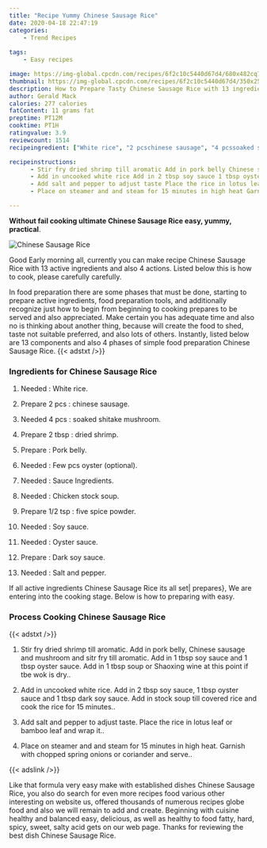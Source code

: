 ```yaml
---
title: "Recipe Yummy Chinese Sausage Rice"
date: 2020-04-18 22:47:19
categories:
    - Trend Recipes
    
tags:
    - Easy recipes

image: https://img-global.cpcdn.com/recipes/6f2c10c5440d67d4/680x482cq70/chinese-sausage-rice-recipe-main-photo.jpg
thumbnail: https://img-global.cpcdn.com/recipes/6f2c10c5440d67d4/350x250cq70/chinese-sausage-rice-recipe-main-photo.jpg
description: How to Prepare Tasty Chinese Sausage Rice with 13 ingredients and 4 stages of easy cooking.
author: Gerald Mack
calories: 277 calories
fatContent: 11 grams fat
preptime: PT12M
cooktime: PT1H
ratingvalue: 3.9
reviewcount: 1514
recipeingredient: ["White rice", "2 pcschinese sausage", "4 pcssoaked shitake mushroom", "2 tbspdried shrimp", "Pork belly", "Few pcs oyster optional", "Sauce Ingredients", "Chicken stock soup", "1/2 tspfive spice powder", "Soy sauce", "Oyster sauce", "Dark soy sauce", "Salt and pepper"]

recipeinstructions: 
      - Stir fry dried shrimp till aromatic Add in pork belly Chinese sausage and mushroom and sitr fry till aromatic Add in 1 tbsp soy sauce and 1 tbsp oyster sauce Add in 1 tbsp soup or Shaoxing wine at this point if tbe wok is dry 
      - Add in uncooked white rice Add in 2 tbsp soy sauce 1 tbsp oyster sauce and 1 tbsp dark soy sauce Add in stock soup till covered rice and cook the rice for 15 minutes 
      - Add salt and pepper to adjust taste Place the rice in lotus leaf or bamboo leaf and wrap it 
      - Place on steamer and and steam for 15 minutes in high heat Garnish with chopped spring onions or coriander and serve

---
```




**Without fail cooking ultimate Chinese Sausage Rice easy, yummy, practical**. 


![Chinese Sausage Rice](https://img-global.cpcdn.com/recipes/6f2c10c5440d67d4/680x482cq70/chinese-sausage-rice-recipe-main-photo.jpg "Chinese Sausage Rice")




Good Early morning all, currently you can make recipe Chinese Sausage Rice with 13 active ingredients and also 4 actions. Listed below this is how to cook, please carefully carefully.

In food preparation there are some phases that must be done, starting to prepare active ingredients, food preparation tools, and additionally recognize just how to begin from beginning to cooking prepares to be served and also appreciated. Make certain you has adequate time and also no is thinking about another thing, because will create the food to shed, taste not suitable preferred, and also lots of others. Instantly, listed below are 13 components and also 4 phases of simple food preparation Chinese Sausage Rice.
{{< adstxt />}}

### Ingredients for Chinese Sausage Rice


1. Needed  : White rice.

1. Prepare 2 pcs : chinese sausage.

1. Needed 4 pcs : soaked shitake mushroom.

1. Prepare 2 tbsp : dried shrimp.

1. Prepare  : Pork belly.

1. Needed  : Few pcs oyster (optional).

1. Needed  : Sauce Ingredients.

1. Needed  : Chicken stock soup.

1. Prepare 1/2 tsp : five spice powder.

1. Needed  : Soy sauce.

1. Needed  : Oyster sauce.

1. Prepare  : Dark soy sauce.

1. Needed  : Salt and pepper.



If all active ingredients Chinese Sausage Rice its all set| prepares}, We are entering into the cooking stage. Below is how to preparing with easy.

### Process Cooking Chinese Sausage Rice

{{< adstxt />}}


1. Stir fry dried shrimp till aromatic. Add in pork belly, Chinese sausage and mushroom and sitr fry till aromatic. Add in 1 tbsp soy sauce and 1 tbsp oyster sauce. Add in 1 tbsp soup or Shaoxing wine at this point if tbe wok is dry..



1. Add in uncooked white rice. Add in 2 tbsp soy sauce, 1 tbsp oyster sauce and 1 tbsp dark soy sauce. Add in stock soup till covered rice and cook the rice for 15 minutes..



1. Add salt and pepper to adjust taste. Place the rice in lotus leaf or bamboo leaf and wrap it..



1. Place on steamer and and steam for 15 minutes in high heat. Garnish with chopped spring onions or coriander and serve..





{{< adslink />}}

Like that formula very easy make with established dishes Chinese Sausage Rice, you also do search for even more recipes food various other interesting on website us, offered thousands of numerous recipes globe food and also we will remain to add and create. Beginning with cuisine healthy and balanced easy, delicious, as well as healthy to food fatty, hard, spicy, sweet, salty acid gets on our web page. Thanks for reviewing the best dish Chinese Sausage Rice.
